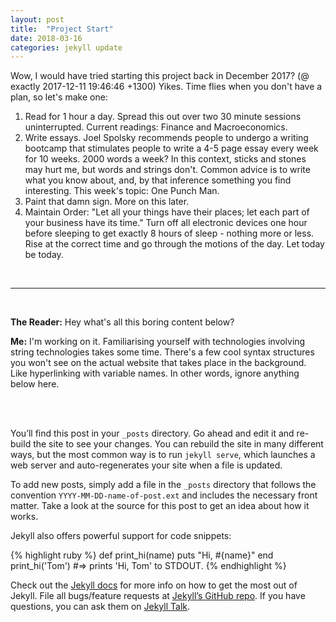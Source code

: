 ```yaml
---
layout: post
title:  "Project Start"
date: 2018-03-16
categories: jekyll update
---
```

Wow, I would have tried starting this project back in December 2017? (@ exactly 2017-12-11 19:46:46 +1300) Yikes. Time flies when you don't have a plan, so let's make one:

1. Read for 1 hour a day. Spread this out over two 30 minute sessions uninterrupted. Current readings: Finance and Macroeconomics.
2. Write essays. Joel Spolsky recommends people to undergo a writing bootcamp that stimulates people to write a 4-5 page essay every week for 10 weeks. 2000 words a week? In this context, sticks and stones may hurt me, but words and strings don't. Common advice is to write what you know about, and, by that inference something you find interesting. This week's topic: One Punch Man.
3. Paint that damn sign. More on this later.
4. Maintain Order: "Let all your things have their places; let each part of your business have its time." Turn off all electronic devices one hour before sleeping to get exactly 8 hours of sleep - nothing more or less. Rise at the correct time and go through the motions of the day. Let today be today.

<br>
<hr>
<br>

**The Reader:** Hey what's all this boring content below?

**Me:** I'm working on it. Familiarising yourself with technologies involving string technologies takes some time. There's a few cool syntax structures you won't see on the actual website that takes place in the background. Like hyperlinking with variable names. In other words, ignore anything below here.

<br>
<br>

You’ll find this post in your `_posts` directory. Go ahead and edit it and re-build the site to see your changes. You can rebuild the site in many different ways, but the most common way is to run `jekyll serve`, which launches a web server and auto-regenerates your site when a file is updated.

To add new posts, simply add a file in the `_posts` directory that follows the convention `YYYY-MM-DD-name-of-post.ext` and includes the necessary front matter. Take a look at the source for this post to get an idea about how it works.

Jekyll also offers powerful support for code snippets:

{% highlight ruby %}
def print_hi(name)
  puts "Hi, #{name}"
end
print_hi('Tom')
#=> prints 'Hi, Tom' to STDOUT.
{% endhighlight %}

Check out the [Jekyll docs][jekyll-docs] for more info on how to get the most out of Jekyll. File all bugs/feature requests at [Jekyll’s GitHub repo][jekyll-gh]. If you have questions, you can ask them on [Jekyll Talk][jekyll-talk].

[jekyll-docs]: https://jekyllrb.com/docs/home
[jekyll-gh]:   https://github.com/jekyll/jekyll
[jekyll-talk]: https://talk.jekyllrb.com/
